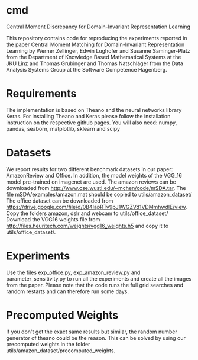# cmd
Central Moment Discrepancy for Domain-Invariant Representation Learning

This repository contains code for reproducing the experiments reported in the
paper Central Moment Matching for Domain-Invariant Representation
Learning by Werner Zellinger, Edwin Lughofer and Susanne Saminger-Platz from
the Department of Knowledge Based Mathematical Systems at the JKU Linz and
Thomas Grubinger and Thomas Natschläger from the Data Analysis Systems Group at
the Software Competence Hagenberg.

# Requirements
The implementation is based on Theano and the neural networks library Keras.
For installing Theano and Keras please follow the installation instruction on
the respective github pages.
You will also need: numpy, pandas, seaborn, matplotlib, sklearn and scipy

# Datasets
We report results for two different benchmark datasets in our paper:
AmazonReview and Office. In addition, the model weights of the VGG_16 model
pre-trained on imagenet are used.
The amazon reviews can be downloaded from
http://www.cse.wustl.edu/~mchen/code/mSDA.tar. The file
mSDA/examples/amazon.mat should be copied to utils/amazon_dataset/
The office dataset can be downloaded from
https://drive.google.com/file/d/0B4IapRTv9pJ1WGZVd1VDMmhwdlE/view. Copy
the folders amazon, dslr and webcam to utils/office_dataset/
Download the VGG16 weights file from
http://files.heuritech.com/weights/vgg16_weights.h5 and copy it to 
utils/office_dataset/.

# Experiments
Use the files exp_office.py, exp_amazon_review.py and parameter_sensitivity.py
to run all the experiments and create all the images from the paper. Please
note that the code runs the full grid searches and random restarts and can
therefore run some days.

# Precomputed Weights
If you don't get the exact same results but similar, the random number
generator of theano could be the reason. This can be solved by using our
precomputed weights in the folder utils/amazon_dataset/precomputed_weights.


